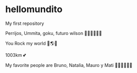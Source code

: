 # hellomundito
My first repository

Perrijos, Ummita, goku, futuro wilson 🐶🐶🐱💕🤞🏼

You Rock my world 👑🌎✨

1003km 💕

My favorite people are Bruno, Natalia, Mauro y Mati 🤍🖤💜🖤🤍💜
